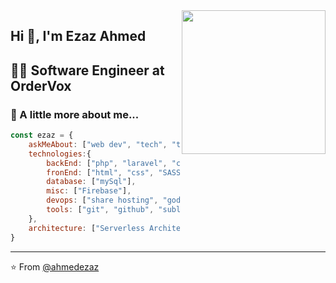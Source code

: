 <img align='right' src="https://www.happygabby.com/wp-content/uploads/2014/04/scooby-doo-wall-sticker-610x1024.jpg" width="230">

## Hi 👋, I'm Ezaz Ahmed
## 👨‍💻 **Software Engineer** at OrderVox  



### 📝 A little more about me...  

```javascript
const ezaz = {
    askMeAbout: ["web dev", "tech", "tv series"],
    technologies:{
        backEnd: ["php", "laravel", "codeigniter"],
        fronEnd: ["html", "css", "SASS" "javascript", "react.js", "bootstrap", "ajax", "materialize", "flux"],
        database: ["mySql"],
        misc: ["Firebase"],
        devops: ["share hosting", "godaddy", "siteground"],
        tools: ["git", "github", "sublime", "visual studio", "jupyter notebook"],
    },
    architecture: ["Serverless Architecture", "microservices", "event-driven", "Single page applications"],
}
```

---
⭐️ From [@ahmedezaz](https://github.com/AhmedEzaz)
